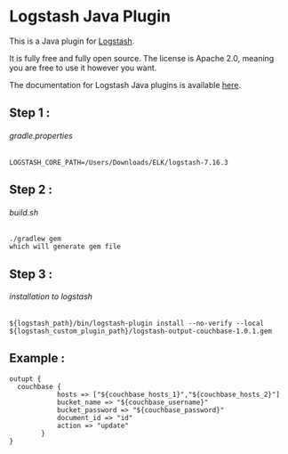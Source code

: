 # Logstash Java Plugin

This is a Java plugin for [Logstash](https://github.com/elastic/logstash).

It is fully free and fully open source. The license is Apache 2.0, meaning you are free to use it however you want.

The documentation for Logstash Java plugins is available [here](https://www.elastic.co/guide/en/logstash/6.7/contributing-java-plugin.html).

## Step 1 : 
###### gradle.properties
```
LOGSTASH_CORE_PATH=/Users/Downloads/ELK/logstash-7.16.3
```

## Step 2 : 
###### build.sh
```
./gradlew gem
which will generate gem file
```

## Step 3 : 
###### installation to logstash
```
${logstash_path}/bin/logstash-plugin install --no-verify --local ${logstash_custom_plugin_path}/logstash-output-couchbase-1.0.1.gem
```


## Example : 
```
outupt { 
  couchbase {
            hosts => ["${couchbase_hosts_1}","${couchbase_hosts_2}"]
            bucket_name => "${couchbase_username}"
            bucket_password => "${couchbase_password}"
            document_id => "id"
            action => "update"
	    }
}
```
